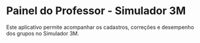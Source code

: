 # Painel do Professor - Simulador 3M

Este aplicativo permite acompanhar os cadastros, correções e desempenho dos grupos no Simulador 3M.
